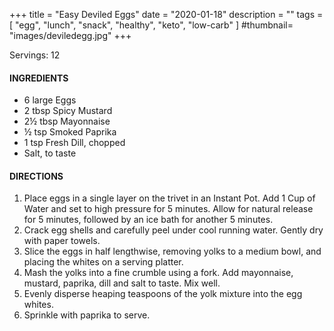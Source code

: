 +++
title = "Easy Deviled Eggs"
date = "2020-01-18"
description = ""
tags = [
    "egg",
    "lunch",
    "snack",
    "healthy",
    "keto", 
    "low-carb" 
]
#thumbnail= "images/deviledegg.jpg"
+++

Servings: 12 <!--more-->

#### INGREDIENTS 
* 6 large Eggs 
* 2 tbsp Spicy Mustard
* 2½ tbsp Mayonnaise
* ½ tsp Smoked Paprika
* 1 tsp Fresh Dill, chopped
* Salt, to taste  

#### DIRECTIONS 

1. Place eggs in a single layer on the trivet in an Instant Pot. Add 1 Cup of Water and set to high pressure for 5 minutes. Allow for natural release for 5 minutes, followed by an ice bath for another 5 minutes.  
2. Crack egg shells and carefully peel under cool running water. Gently dry with paper towels. 
3. Slice the eggs in half lengthwise, removing yolks to a medium bowl, and placing the whites on a serving platter. 
4. Mash the yolks into a fine crumble using a fork. Add mayonnaise, mustard, paprika, dill and salt to taste. Mix well. 
5. Evenly disperse heaping teaspoons of the yolk mixture into the egg whites. 
6. Sprinkle with paprika to serve.
